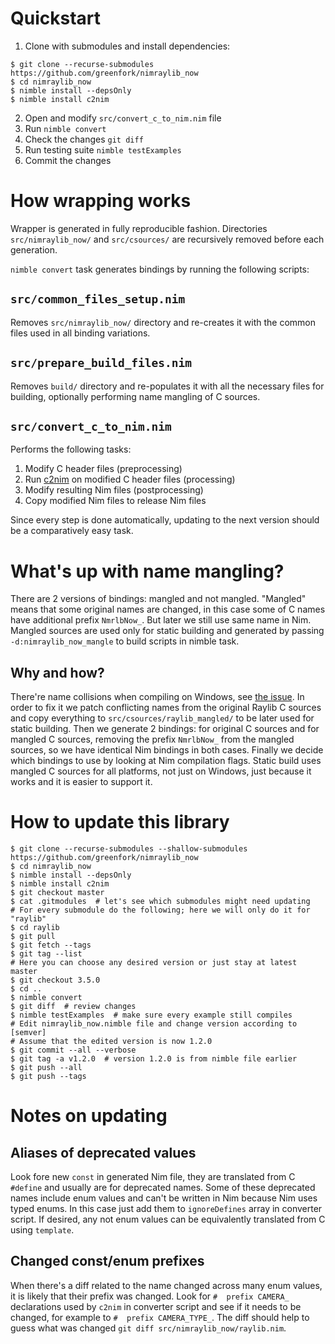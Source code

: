 # Quickstart

1. Clone with submodules and install dependencies:
```shell
$ git clone --recurse-submodules https://github.com/greenfork/nimraylib_now
$ cd nimraylib_now
$ nimble install --depsOnly
$ nimble install c2nim
```
2. Open and modify `src/convert_c_to_nim.nim` file
3. Run `nimble convert`
4. Check the changes `git diff`
5. Run testing suite `nimble testExamples`
6. Commit the changes

# How wrapping works

Wrapper is generated in fully reproducible fashion. Directories
`src/nimraylib_now/` and `src/csources/` are recursively removed before
each generation.

`nimble convert` task generates bindings by running the following scripts:

## `src/common_files_setup.nim`

Removes `src/nimraylib_now/` directory and re-creates it with the common files
used in all binding variations.

## `src/prepare_build_files.nim`

Removes `build/` directory and re-populates it with all the necessary files
for building, optionally performing name mangling of C sources.

## `src/convert_c_to_nim.nim`

Performs the following tasks:
1. Modify C header files (preprocessing)
2. Run [c2nim] on modified C header files (processing)
3. Modify resulting Nim files (postprocessing)
4. Copy modified Nim files to release Nim files

[c2nim]: https://github.com/nim-lang/c2nim

Since every step is done automatically, updating to the next version should
be a comparatively easy task.

# What's up with name mangling?

There are 2 versions of bindings: mangled and not mangled. "Mangled" means that
some original names are changed, in this case some of C names have additional
prefix `NmrlbNow_`. But later we still use same name in Nim.
Mangled sources are used only for static building and generated by passing
`-d:nimraylib_now_mangle` to build scripts in nimble task.

## Why and how?

There're name collisions when compiling on Windows, see
[the issue](https://github.com/greenfork/nimraylib_now/issues/5).
In order to fix it we patch conflicting names from the original
Raylib C sources and copy everything to `src/csources/raylib_mangled/`
to be later used for static building. Then we generate 2 bindings: for
original C sources and for mangled C sources, removing the prefix
`NmrlbNow_` from the mangled sources, so we have identical Nim bindings
in both cases. Finally we decide which bindings to use by looking at
Nim compilation flags. Static build uses mangled C sources for all platforms,
not just on Windows, just because it works and it is easier to support it.

# How to update this library

```shell
$ git clone --recurse-submodules --shallow-submodules https://github.com/greenfork/nimraylib_now
$ cd nimraylib_now
$ nimble install --depsOnly
$ nimble install c2nim
$ git checkout master
$ cat .gitmodules  # let's see which submodules might need updating
# For every submodule do the following; here we will only do it for "raylib"
$ cd raylib
$ git pull
$ git fetch --tags
$ git tag --list
# Here you can choose any desired version or just stay at latest master
$ git checkout 3.5.0
$ cd ..
$ nimble convert
$ git diff  # review changes
$ nimble testExamples  # make sure every example still compiles
# Edit nimraylib_now.nimble file and change version according to [semver]
# Assume that the edited version is now 1.2.0
$ git commit --all --verbose
$ git tag -a v1.2.0  # version 1.2.0 is from nimble file earlier
$ git push --all
$ git push --tags
```

[semver]: https://semver.org/

# Notes on updating
## Aliases of deprecated values

Look fore new `const` in generated Nim file, they are translated from C
`#define` and usually are for deprecated names. Some of these deprecated
names include enum values and can't be written in Nim because Nim uses
typed enums. In this case just add them to `ignoreDefines` array in converter
script. If desired, any not enum values can be equivalently translated from
C using `template`.

## Changed const/enum prefixes

When there's a diff related to the name changed across many enum values, it is
likely that their prefix was changed. Look for `#  prefix CAMERA_` declarations
used by `c2nim` in converter script and see if it needs to be changed,
for example to `#  prefix CAMERA_TYPE_`. The diff should help to guess what
was changed `git diff src/nimraylib_now/raylib.nim`.
